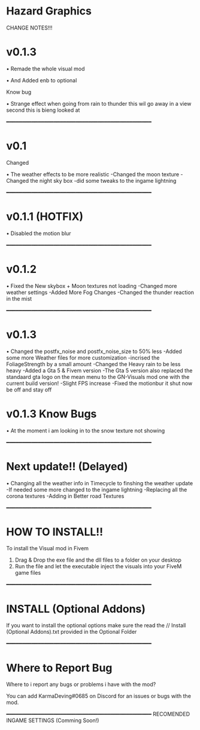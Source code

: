 # Hazard Graphics

CHANGE NOTES!!!

# v0.1.3
• Remade the whole visual mod

• And Added enb to optional

Know bug

• Strange effect when going from rain to thunder this wil go away in a view second this is bieng looked at

━━━━━━━━━━━━━━━━━━━━━━━━━━━━━━━━━━━━━━━━━━━━━━

# v0.1
Changed

• The weather effects to be more realistic -Changed the moon texture -Changed the night sky box -did some tweaks to the ingame lightning

━━━━━━━━━━━━━━━━━━━━━━━━━━━━━━━━━━━━━━━━━━━━━━

# v0.1.1 (HOTFIX)
• Disabled the motion blur

━━━━━━━━━━━━━━━━━━━━━━━━━━━━━━━━━━━━━━━━━━━━━━

# v0.1.2
• Fixed the New skybox + Moon textures not loading -Changed more weather settings -Added More Fog Changes -Changed the thunder reaction in the mist

━━━━━━━━━━━━━━━━━━━━━━━━━━━━━━━━━━━━━━━━━━━━━━

# v0.1.3
• Changed the postfx_noise and postfx_noise_size to 50% less -Added some more Weather files for more customization -incrised the FoliageStrength by a small amount -Changed the Heavy rain to be less heavy -Added a Gta 5 & Fivem version -The Gta 5 version also replaced the standaard gta logo on the mean menu to the GN-Visuals mod one with the current build version! -Slight FPS increase -Fixed the motionbur it shut now be off and stay off

# v0.1.3 Know Bugs
• At the moment i am looking in to the snow texture not showing

━━━━━━━━━━━━━━━━━━━━━━━━━━━━━━━━━━━━━━━━━━━━━━

# Next update!! (Delayed)

• Changing all the weather info in Timecycle to finshing the weather update -If needed some more changed to the ingame lightning -Replacing all the corona textures -Adding in Better road Textures

━━━━━━━━━━━━━━━━━━━━━━━━━━━━━━━━━━━━━━━━━━━━━━

# HOW TO INSTALL!!
To install the Visual mod in Fivem

1. Drag & Drop the exe file and the dll files to a folder on your desktop
2. Run the file and let the executable inject the visuals into your FiveM game files

━━━━━━━━━━━━━━━━━━━━━━━━━━━━━━━━━━━━━━━━━━━━━━

# INSTALL (Optional Addons)
If you want to install the optional options make sure the read the // Install (Optional Addons).txt provided in the Optional Folder

━━━━━━━━━━━━━━━━━━━━━━━━━━━━━━━━━━━━━━━━━━━━━━

# Where to Report Bug
Where to i report any bugs or problems i have with the mod?

You can add KarmaDeving#0685 on Discord for an issues or bugs with the mod.

━━━━━━━━━━━━━━━━━━━━━━━━━━━━━━━━━━━━━━━━━━━━━━ RECOMENDED INGAME SETTINGS (Comming Soon!)
